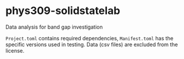 # phys309-solidstatelab
Data analysis for band gap investigation

`Project.toml` contains required dependencies, `Manifest.toml` has the specific versions used in testing. Data (csv files) are excluded from the license.
